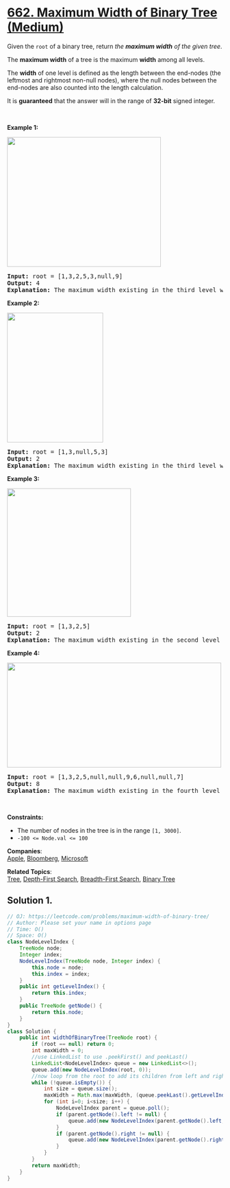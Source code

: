 # [662. Maximum Width of Binary Tree (Medium)](https://leetcode.com/problems/maximum-width-of-binary-tree/)

<p>Given the <code>root</code> of a binary tree, return <em>the <strong>maximum width</strong> of the given tree</em>.</p>

<p>The <strong>maximum width</strong> of a tree is the maximum <strong>width</strong> among all levels.</p>

<p>The <strong>width</strong> of one level is defined as the length between the end-nodes (the leftmost and rightmost non-null nodes), where the null nodes between the end-nodes are also counted into the length calculation.</p>

<p>It is <strong>guaranteed</strong> that the answer will in the range of <strong>32-bit</strong> signed integer.</p>

<p>&nbsp;</p>
<p><strong>Example 1:</strong></p>
<img alt="" src="https://assets.leetcode.com/uploads/2021/05/03/width1-tree.jpg" style="width: 359px; height: 302px;">
<pre><strong>Input:</strong> root = [1,3,2,5,3,null,9]
<strong>Output:</strong> 4
<strong>Explanation:</strong> The maximum width existing in the third level with the length 4 (5,3,null,9).
</pre>

<p><strong>Example 2:</strong></p>
<img alt="" src="https://assets.leetcode.com/uploads/2021/05/03/width2-tree.jpg" style="width: 224px; height: 302px;">
<pre><strong>Input:</strong> root = [1,3,null,5,3]
<strong>Output:</strong> 2
<strong>Explanation:</strong> The maximum width existing in the third level with the length 2 (5,3).
</pre>

<p><strong>Example 3:</strong></p>
<img alt="" src="https://assets.leetcode.com/uploads/2021/05/03/width3-tree.jpg" style="width: 289px; height: 299px;">
<pre><strong>Input:</strong> root = [1,3,2,5]
<strong>Output:</strong> 2
<strong>Explanation:</strong> The maximum width existing in the second level with the length 2 (3,2).
</pre>

<p><strong>Example 4:</strong></p>
<img alt="" src="https://assets.leetcode.com/uploads/2021/05/03/width4-tree.jpg" style="width: 500px; height: 244px;">
<pre><strong>Input:</strong> root = [1,3,2,5,null,null,9,6,null,null,7]
<strong>Output:</strong> 8
<strong>Explanation:</strong> The maximum width existing in the fourth level with the length 8 (6,null,null,null,null,null,null,7).
</pre>

<p>&nbsp;</p>
<p><strong>Constraints:</strong></p>

<ul>
	<li>The number of nodes in the tree is in the range <code>[1, 3000]</code>.</li>
	<li><code>-100 &lt;= Node.val &lt;= 100</code></li>
</ul>

**Companies**:  
[Apple](https://leetcode.com/company/apple), [Bloomberg](https://leetcode.com/company/bloomberg), [Microsoft](https://leetcode.com/company/microsoft)

**Related Topics**:  
[Tree](https://leetcode.com/tag/tree/), [Depth-First Search](https://leetcode.com/tag/depth-first-search/), [Breadth-First Search](https://leetcode.com/tag/breadth-first-search/), [Binary Tree](https://leetcode.com/tag/binary-tree/)

## Solution 1.

```java
// OJ: https://leetcode.com/problems/maximum-width-of-binary-tree/
// Author: Please set your name in options page
// Time: O()
// Space: O()
class NodeLevelIndex {
    TreeNode node;
    Integer index;
    NodeLevelIndex(TreeNode node, Integer index) {
        this.node = node;
        this.index = index;
    }
    public int getLevelIndex() {
        return this.index;
    }
    public TreeNode getNode() {
        return this.node;
    }
}
class Solution {
    public int widthOfBinaryTree(TreeNode root) {
        if (root == null) return 0;
        int maxWidth = 0;
        //use LinkedList to use .peekFirst() and peekLast()
        LinkedList<NodeLevelIndex> queue = new LinkedList<>(); 
        queue.add(new NodeLevelIndex(root, 0));
        //now loop from the root to add its children from left and right
        while (!queue.isEmpty()) {
            int size = queue.size();
            maxWidth = Math.max(maxWidth, (queue.peekLast().getLevelIndex() - queue.peekFirst().getLevelIndex()) + 1);
            for (int i=0; i<size; i++) {
                NodeLevelIndex parent = queue.poll();
                if (parent.getNode().left != null) {
                    queue.add(new NodeLevelIndex(parent.getNode().left, parent.getLevelIndex()*2));
                }
                if (parent.getNode().right != null) {
                    queue.add(new NodeLevelIndex(parent.getNode().right, parent.getLevelIndex()*2 + 1));
                }
            }
        }
        return maxWidth;
    }
}

```
